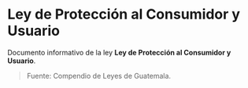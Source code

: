 # Ley de Protección al Consumidor y Usuario

Documento informativo de la ley **Ley de Protección al Consumidor y Usuario**.

> Fuente: Compendio de Leyes de Guatemala.